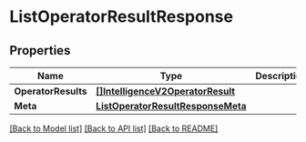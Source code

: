# ListOperatorResultResponse

## Properties

Name | Type | Description | Notes
------------ | ------------- | ------------- | -------------
**OperatorResults** | [**[]IntelligenceV2OperatorResult**](IntelligenceV2OperatorResult.md) |  |[optional] 
**Meta** | [**ListOperatorResultResponseMeta**](ListOperatorResultResponseMeta.md) |  |[optional] 

[[Back to Model list]](../README.md#documentation-for-models) [[Back to API list]](../README.md#documentation-for-api-endpoints) [[Back to README]](../README.md)


